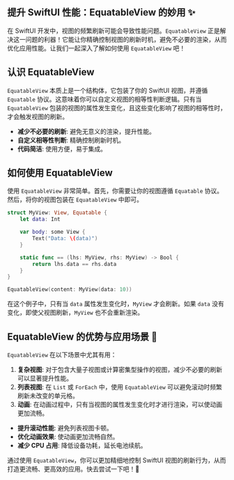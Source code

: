 ﻿## 提升 SwiftUI 性能：EquatableView 的妙用 ✨

在 SwiftUI 开发中，视图的频繁刷新可能会导致性能问题。`EquatableView` 正是解决这一问题的利器！它能让你精确控制视图的刷新时机，避免不必要的渲染，从而优化应用性能。让我们一起深入了解如何使用 `EquatableView` 吧！

## 认识 EquatableView

`EquatableView` 本质上是一个结构体，它包装了你的 SwiftUI 视图，并遵循 `Equatable` 协议。这意味着你可以自定义视图的相等性判断逻辑。只有当 `EquatableView` 包装的视图的属性发生变化，且这些变化影响了视图的相等性时，才会触发视图的刷新。

*   **减少不必要的刷新**: 避免无意义的渲染，提升性能。
*   **自定义相等性判断**: 精确控制刷新时机。
*   **代码简洁**: 使用方便，易于集成。

## 如何使用 EquatableView

使用 `EquatableView` 非常简单。首先，你需要让你的视图遵循 `Equatable` 协议。然后，将你的视图包装在 `EquatableView` 中即可。

```swift
struct MyView: View, Equatable {
    let data: Int

    var body: some View {
        Text("Data: \(data)")
    }

    static func == (lhs: MyView, rhs: MyView) -> Bool {
        return lhs.data == rhs.data
    }
}

EquatableView(content: MyView(data: 10))
```

在这个例子中，只有当 `data` 属性发生变化时，`MyView` 才会刷新。如果 `data` 没有变化，即使父视图刷新，`MyView` 也不会重新渲染。

## EquatableView 的优势与应用场景 🚀

`EquatableView` 在以下场景中尤其有用：

1.  **复杂视图**: 对于包含大量子视图或计算密集型操作的视图，减少不必要的刷新可以显著提升性能。
2.  **列表视图**: 在 `List` 或 `ForEach` 中，使用 `EquatableView` 可以避免滚动时频繁刷新未改变的单元格。
3.  **动画**: 在动画过程中，只有当视图的属性发生变化时才进行渲染，可以使动画更加流畅。

*   **提升滚动性能**: 避免列表视图卡顿。
*   **优化动画效果**: 使动画更加流畅自然。
*   **减少 CPU 占用**: 降低设备功耗，延长电池续航。

通过使用 `EquatableView`，你可以更加精细地控制 SwiftUI 视图的刷新行为，从而打造更流畅、更高效的应用。快去尝试一下吧！🎉


